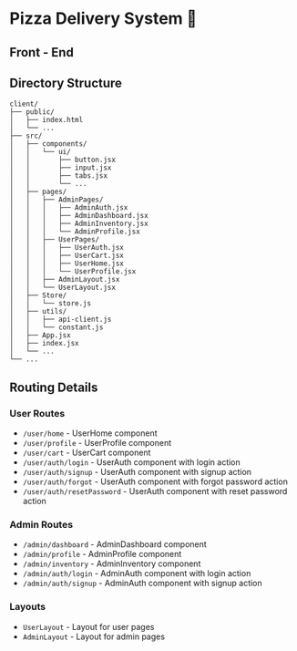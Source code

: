 # Pizza Delivery System 🍕

## Front - End
## Directory Structure

```
client/
├── public/
│   ├── index.html
│   └── ...
├── src/
│   ├── components/
│   │   └── ui/
│   │       ├── button.jsx
│   │       ├── input.jsx
│   │       ├── tabs.jsx
│   │       └── ...
│   ├── pages/
│   │   ├── AdminPages/
│   │   │   ├── AdminAuth.jsx
│   │   │   ├── AdminDashboard.jsx
│   │   │   ├── AdminInventory.jsx
│   │   │   └── AdminProfile.jsx
│   │   ├── UserPages/
│   │   │   ├── UserAuth.jsx
│   │   │   ├── UserCart.jsx
│   │   │   ├── UserHome.jsx
│   │   │   └── UserProfile.jsx
│   │   ├── AdminLayout.jsx
│   │   └── UserLayout.jsx
│   ├── Store/
│   │   └── store.js
│   ├── utils/
│   │   ├── api-client.js
│   │   └── constant.js
│   ├── App.jsx
│   ├── index.jsx
│   └── ...
└── ...
```

## Routing Details

### User Routes

- `/user/home` - UserHome component
- `/user/profile` - UserProfile component
- `/user/cart` - UserCart component
- `/user/auth/login` - UserAuth component with login action
- `/user/auth/signup` - UserAuth component with signup action
- `/user/auth/forgot` - UserAuth component with forgot password action
- `/user/auth/resetPassword` - UserAuth component with reset password action

### Admin Routes

- `/admin/dashboard` - AdminDashboard component
- `/admin/profile` - AdminProfile component
- `/admin/inventory` - AdminInventory component
- `/admin/auth/login` - AdminAuth component with login action
- `/admin/auth/signup` - AdminAuth component with signup action

### Layouts

- `UserLayout` - Layout for user pages
- `AdminLayout` - Layout for admin pages
